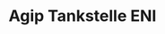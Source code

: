 ---
title: "Agip Tankstelle ENI"
url: /linkenheim-hochstetten/agip-tankstelle-eni/
shop: Lebensmittel
---